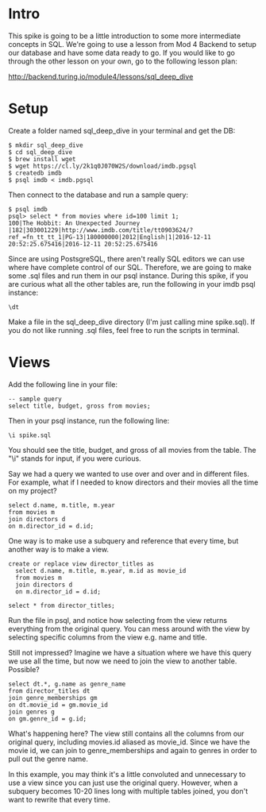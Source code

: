 # Intro
This spike is going to be a little introduction to some more intermediate concepts in SQL. We're going to use a lesson from Mod 4 Backend to setup our database and have some data ready to go. If you would like to go through the other lesson on your own, go to the following lesson plan:

http://backend.turing.io/module4/lessons/sql_deep_dive

# Setup
Create a folder named sql_deep_dive in your terminal and get the DB:
```
$ mkdir sql_deep_dive
$ cd sql_deep_dive
$ brew install wget
$ wget https://cl.ly/2k1q0J070W2S/download/imdb.pgsql
$ createdb imdb
$ psql imdb < imdb.pgsql
```
Then connect to the database and run a sample query:
```
$ psql imdb
psql> select * from movies where id=100 limit 1;
100|The Hobbit: An Unexpected Journey |182|303001229|http://www.imdb.com/title/tt0903624/?ref_=fn_tt_tt_1|PG-13|180000000|2012|English|1|2016-12-11 20:52:25.675416|2016-12-11 20:52:25.675416
```
Since are using PostsgreSQL, there aren't really SQL editors we can use where have complete control of our SQL. Therefore, we are going to make some .sql files and run them in our psql instance. During this spike, if you are curious what all the other tables are, run the following in your imdb psql instance:
```
\dt
```

Make a file in the sql_deep_dive directory (I'm just calling mine spike.sql). If you do not like running .sql files, feel free to run the scripts in terminal.

# Views

Add the following line in your file:

```
-- sample query
select title, budget, gross from movies;
```
Then in your psql instance, run the following line:
```
\i spike.sql
```
You should see the title, budget, and gross of all movies from the table. The "\i" stands for input, if you were curious.

Say we had a query we wanted to use over and over and in different files. For example, what if I needed to know directors and their movies all the time on my project? 
```
select d.name, m.title, m.year
from movies m
join directors d
on m.director_id = d.id;
```

One way is to make use a subquery and reference that every time, but another way is to make a view.

```
create or replace view director_titles as
  select d.name, m.title, m.year, m.id as movie_id
  from movies m
  join directors d
  on m.director_id = d.id;

select * from director_titles;
```
Run the file in psql, and notice how selecting from the view returns everything from the original query. You can mess around with the view by selecting specific columns from the view e.g. name and title.

Still not impressed? Imagine we have a situation where we have this query we use all the time, but now we need to join the view to another table. Possible? 

```
select dt.*, g.name as genre_name
from director_titles dt
join genre_memberships gm
on dt.movie_id = gm.movie_id
join genres g
on gm.genre_id = g.id;
```
What's happening here? The view still contains all the columns from our original query, including movies.id aliased as movie_id. Since we have the movie id, we can join to genre_memberships and again to genres in order to pull out the genre name. 

In this example, you may think it's a little convoluted and unnecessary to use a view since you can just use the original query. However, when a subquery becomes 10-20 lines long with multiple tables joined, you don't want to rewrite that every time. 




